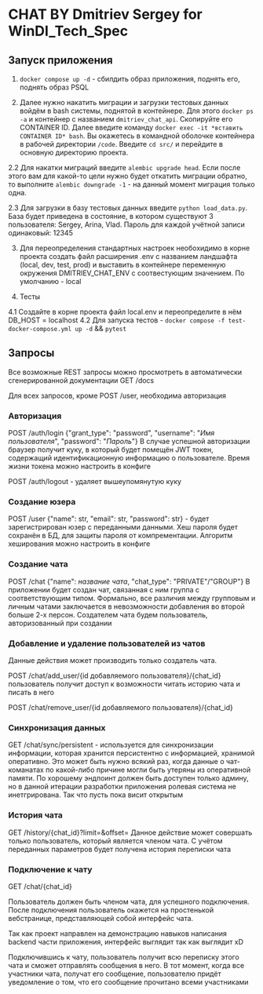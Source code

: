 # CHAT BY Dmitriev Sergey for WinDI_Tech_Spec

## Запуск приложения

1. `docker compose up -d` - сбилдить образ приложения, поднять его, поднять образ PSQL

2. Далее нужно накатить миграции и загрузки тестовых данных войдём в bash системы, поднятой в контейнере. Для этого `docker ps -a` и контейнер с названием `dmitriev_chat_api`. Скопируйте его CONTAINER ID. Далее введите команду `docker exec -it *вставить CONTAINER ID* bash`. Вы окажетесь в командной оболочке контейнера в рабочей директории `/code`. Введите `cd src/` и перейдите в основную директорию проекта.

2.2 Для накатки миграций введите `alembic upgrade head`. Если после этого вам для какой-то цели нужно будет откатить миграции обратно, то выполните `alembic downgrade -1` - на данный момент миграция только одна. 

2.3 Для загрузки в базу тестовых данных введите `python load_data.py`. База будет приведена в состояние, в котором существуют 3 пользователя: Sergey, Arina, Vlad. Пароль для каждой учётной записи одинаковый: 12345

3. Для переопределения стандартных настроек необохидимо в корне проекта создать файл расширения .env с названием ландшафта (local, dev, test, prod) и выставить в контейнере переменную окружения DMITRIEV_CHAT_ENV с соотвестующим значением. По умолчанию - local

4. Тесты

4.1 Создайте в корне проекта файл local.env и переопределите в нём DB_HOST = localhost
4.2 Для запуска тестов - `docker compose -f test-docker-compose.yml up -d` && `pytest`

## Запросы

Все возможные REST запросы можно просмотреть в автоматически сгенерированной документации GET /docs

Для всех запросов, кроме POST /user, необходима авторизация

### Авторизация

POST /auth/login {"grant_type": "password", "username": "*Имя пользователя*", "password": "*Пароль*"}
В случае успешной авторизации браузер получит куку, в который будет помещён JWT токен, содержащий идентификационную информацию о пользователе. Время жизни токена можно настроить в конфиге

POST /auth/logout - удаляет вышеупомянутую куку

### Создание юзера 

POST /user {"name": str, "email": str, "password": str} - будет зарегистрирован юзер с переданными данными. Хеш пароля будет сохранён в БД, для защиты пароля от компрементации. Алгоритм хеширования можно настроить в конфиге


### Создание чата

POST /chat {"name": *название чата*, "chat_type": "PRIVATE"/"GROUP"}
В приложении будет создан чат, связанная с ним группа с соответствующим типом. Формально, все различия между групповым и личным чатами заключается в невозможности добавления во второй больше 2-х персон. Создателем чата будем пользователь, авторизованный при создании


### Добавление и удаление пользователей из чатов

Данные действия может производить только создатель чата. 

POST /chat/add_user/{id добавляемого пользователя}/{chat_id} пользователь получит доступ к возможности читать историю чата и писать в него

POST /chat/remove_user/{id добавляемого пользователя}/{chat_id}

### Синхронизация данных

GET /chat/sync/persistent - используется для синхронизации информации, которая хранится персистентно с информацией, хранимой оперативно. Это может быть нужно всякий раз, когда данные о чат-команатах по какой-либо причине могли быть утеряны из оперативной памяти. По хорошему эндпоинт должен быть доступен только админу, но в данной итерации разработки приложения ролевая система не инетгрирована. Так что пусть пока висит открытым


### История чата

GET /history/{chat_id}?limit=&offset=
Данное действие может совершать только пользователь, который является членом чата. С учётом переданных параметров будет получена история переписки чата


### Подключение к чату

GET /chat/{chat_id} 

Пользователь должен быть членом чата, для успешного подключения. После подключения пользователь окажется на простенькой вебстранице, представляющей собой интерфейс чата.

Так как проект направлен на демонстрацию навыков написания backend части приложения, интерфейс выглядит так как выглядит xD

Подключившись к чату, пользователь получит всю переписку этого чата и сможет отправлять сообщения в него. В тот момент, когда все участники чата, получат его сообщение, пользователю придёт уведомление о том, что его сообщение прочитано всеми участниками
